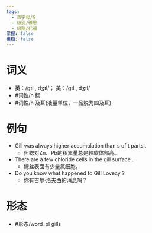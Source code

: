 ```yaml
---
tags:
  - 首字母/G
  - 级别/雅思
  - 级别/托福
掌握: false
模糊: false
---
```

# 词义
- 英：/ɡɪl , dʒɪl/； 美：/ɡɪl , dʒɪl/
- #词性/n  鳃
- #词性/n  及耳(液量单位，一品脱为四及耳)
# 例句
- Gill was always higher accumulation than s of t parts .
	- 但鳃对Zn、Pb的积累量总是较软体部高。
- There are a few chloride cells in the gill surface .
	- 鳃丝表面有少量氯细胞。
- Do you know what happened to Gill Lovecy ?
	- 你有吉尔∙洛夫西的消息吗？
# 形态
- #形态/word_pl gills
